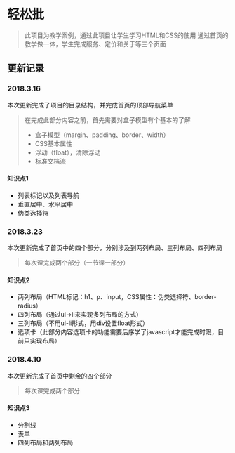 # 轻松批

>此项目为教学案例，通过此项目让学生学习HTML和CSS的使用
>通过首页的教学做一体，学生完成服务、定价和关于等三个页面

## 更新记录

### 2018.3.16

本次更新完成了项目的目录结构，并完成首页的顶部导航菜单
>在完成此部分内容之前，首先需要对盒子模型有个基本的了解
>
>* 盒子模型（margin、padding、border、width）
>* CSS基本属性
>* 浮动（float），清除浮动
>* 标准文档流

#### 知识点1

* 列表标记以及列表导航
* 垂直居中、水平居中
* 伪类选择符

### 2018.3.23

本次更新完成了首页中的四个部分，分别涉及到两列布局、三列布局、四列布局
>每次课完成两个部分（一节课一部分）

#### 知识点2

* 两列布局（HTML标记：h1、p、input，CSS属性：伪类选择符、border-radius）
* 四列布局（通过ul->li来实现多列布局的方式）
* 三列布局（不用ul-li形式，用div设置float形式）
* 选项卡（此部分内容选项卡的功能需要后序学了javascript才能完成时限，目前只实现布局）

### 2018.4.10

本次更新完成了首页中剩余的四个部分
>每次课完成两个部分

#### 知识点3

* 分割线
* 表单
* 四列布局和两列布局
